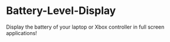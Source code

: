 # Battery-Level-Display
Display the battery of your laptop or Xbox controller in full screen applications!
